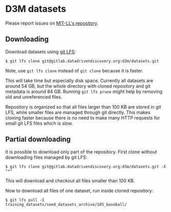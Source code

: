 # D3M datasets

Please report issues on [MIT-LL's repository](https://gitlab.datadrivendiscovery.org/MIT-LL/d3m_data_supply/issues).

## Downloading

Download datasets using [git LFS](https://git-lfs.github.com/):

```
$ git lfs clone git@gitlab.datadrivendiscovery.org:d3m/datasets.git
```

Note, use `git lfs clone` instead of `git clone` because it
is faster.

This will take time but especially disk space. Currently all
datasets are around 54 GB, but the whole directory with cloned
repository and git metadata is around 84 GB. Running
`git lfs prune` might help by removing old and unreferenced files.

Repository is organized so that all files larger than 100 KB are
stored in git LFS, while smaller files are managed through git
directly. This makes cloning faster because there is no need
to make many HTTP requests for small git LFS files which is slow.

## Partial downloading

It is possible to download only part of the repository. First clone
without downloading files managed by git LFS:

```
$ git lfs clone git@gitlab.datadrivendiscovery.org:d3m/datasets.git -X "*"
```

This will download and checkout all files smaller than 100 KB.

Now to download all files of one dataset, run inside cloned repository:

```
$ git lfs pull -I training_datasets/seed_datasets_archive/185_baseball/
```
